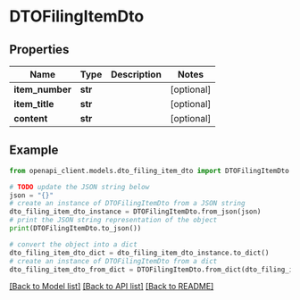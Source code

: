# DTOFilingItemDto


## Properties

Name | Type | Description | Notes
------------ | ------------- | ------------- | -------------
**item_number** | **str** |  | [optional] 
**item_title** | **str** |  | [optional] 
**content** | **str** |  | [optional] 

## Example

```python
from openapi_client.models.dto_filing_item_dto import DTOFilingItemDto

# TODO update the JSON string below
json = "{}"
# create an instance of DTOFilingItemDto from a JSON string
dto_filing_item_dto_instance = DTOFilingItemDto.from_json(json)
# print the JSON string representation of the object
print(DTOFilingItemDto.to_json())

# convert the object into a dict
dto_filing_item_dto_dict = dto_filing_item_dto_instance.to_dict()
# create an instance of DTOFilingItemDto from a dict
dto_filing_item_dto_from_dict = DTOFilingItemDto.from_dict(dto_filing_item_dto_dict)
```
[[Back to Model list]](../README.md#documentation-for-models) [[Back to API list]](../README.md#documentation-for-api-endpoints) [[Back to README]](../README.md)


